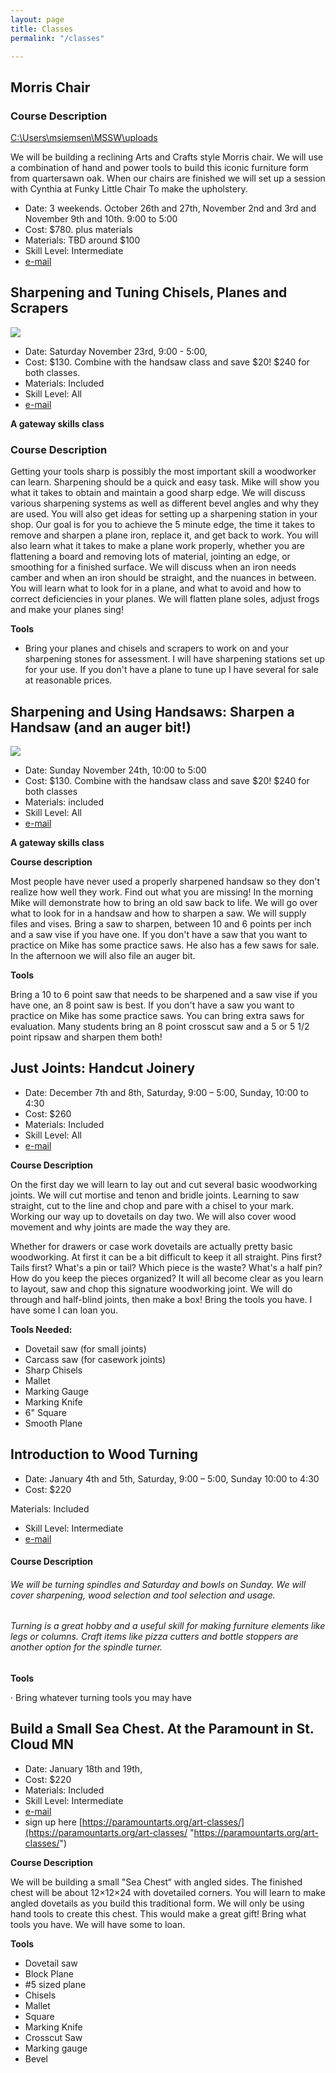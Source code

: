 ```yaml
---
layout: page
title: Classes
permalink: "/classes"

---
```

## Morris Chair

### Course Description

[C:\\Users\\msiemsen\\MSSW\\uploads](C:\\Users\\msiemsen\\MSSW\\uploads "C:\Users\msiemsen\MSSW\uploads")

We will be building a reclining Arts and Crafts style Morris chair. We will use a combination of hand and power tools to build this iconic furniture form from quartersawn oak. When our chairs are finished we will set up a session with Cynthia at Funky Little Chair To make the upholstery.

* Date: 3 weekends. October 26th and 27th, November 2nd and 3rd and November 9th and 10th. 9:00 to 5:00
* Cost: $780. plus materials 
* Materials: TBD around $100
* Skill Level: Intermediate
* [e-mail](http://schoolofwood.com/contact)

## Sharpening and Tuning Chisels, Planes and Scrapers

![](/uploads/planesandchisels.JPG)

* Date:  Saturday November 23rd, 9:00 - 5:00,
* Cost: $130. Combine with the handsaw class and save $20! $240 for both classes.
* Materials: Included
* Skill Level: All
* [e-mail](http://schoolofwood.com/contact)

**A gateway skills class**

### Course Description

Getting your tools sharp is possibly the most important skill a woodworker can learn. Sharpening should be a quick and easy task. Mike will show you what it takes to obtain and maintain a good sharp edge. We will discuss various sharpening systems as well as different bevel angles and why they are used. You will also get ideas for setting up a sharpening station in your shop. Our goal is for you to achieve the 5 minute edge, the time it takes to remove and sharpen a plane iron, replace it, and get back to work. You will also learn what it takes to make a plane work properly, whether you are flattening a board and removing lots of material, jointing an edge, or smoothing for a finished surface. We will discuss when an iron needs camber and when an iron should be straight, and the nuances in between. You will learn what to look for in a plane, and what to avoid and how to correct deficiencies in your planes. We will flatten plane soles, adjust frogs and make your planes sing!

**Tools**

* Bring your planes and chisels and scrapers to work on and your sharpening stones for assessment. I will have sharpening stations set up for your use. If you don't have a plane to tune up I have several for sale at reasonable prices.

## Sharpening and Using Handsaws: Sharpen a Handsaw (and an auger bit!)

![](/uploads/sawsharpening.JPG)

* Date: Sunday November 24th, 10:00 to 5:00
* Cost: $130.  Combine with the handsaw class and save $20! $240 for both classes
* Materials: included
* Skill Level: All
* [e-mail](http://schoolofwood.com/contact)

**A gateway skills class**

**Course description**

Most people have never used a properly sharpened handsaw so they don't realize how well they work. Find out what you are missing! In the morning Mike will demonstrate how to bring an old saw back to life. We will go over what to look for in a handsaw and how to sharpen a saw. We will supply files and vises. Bring a saw to sharpen, between 10 and 6 points per inch and a saw vise if you have one. If you don't have a saw that you want to practice on Mike has some practice saws. He also has a few saws for sale. In the afternoon we will also file an auger bit.

**Tools**

Bring a 10 to 6 point saw that needs to be sharpened and a saw vise if you have one, an 8 point saw is best. If you don't have a saw you want to practice on Mike has some practice saws. You can bring extra saws for evaluation. Many students bring an 8 point crosscut saw and a 5 or 5 1/2 point ripsaw and sharpen them both!

## Just Joints: Handcut Joinery

* Date: December 7th and 8th, Saturday, 9:00 – 5:00, Sunday, 10:00 to 4:30
* Cost: $260
* Materials: Included
* Skill Level: All
* [e-mail](http://schoolofwood.com/contact)

**Course Description**

On the first day we will learn to lay out and cut several basic woodworking joints. We will cut mortise and tenon and bridle joints. Learning to saw straight, cut to the line and chop and pare with a chisel to your mark. Working our way up to dovetails on day two. We will also cover wood movement and why joints are made the way they are. 

Whether for drawers or case work dovetails are actually pretty basic woodworking. At first it can be a bit difficult to keep it all straight. Pins first? Tails first? What's a pin or tail? Which piece is the waste? What's a half pin? How do you keep the pieces organized? It will all become clear as you learn to layout, saw and chop this signature woodworking joint. We will do through and half-blind joints, then make a box! Bring the tools you have. I have some I can loan you.

**Tools Needed:**

* Dovetail saw (for small joints)
* Carcass saw (for casework joints)
* Sharp Chisels
* Mallet
* Marking Gauge
* Marking Knife
* 6" Square
* Smooth Plane

## Introduction to Wood Turning

* Date: January 4th and 5th, Saturday, 9:00 – 5:00, Sunday 10:00 to 4:30
* Cost: $220

Materials: Included

* Skill Level: Intermediate
* [e-mail](http://schoolofwood.com/contact)

#### Course Description

###### We will be turning spindles and Saturday and bowls on Sunday. We will cover sharpening, wood selection and tool selection and usage.

######  Turning is a great hobby and a useful skill for making furniture elements like legs or columns. Craft items like pizza cutters and bottle stoppers are another option for the spindle turner. 

**Tools**

· Bring whatever turning tools you may have

## Build a Small Sea Chest. At the Paramount in St. Cloud MN

* Date: January 18th and 19th, 
* Cost: $220
* Materials: Included
* Skill Level: Intermediate
* [e-mail](http://schoolofwood.com/contact)
* sign up here [https://paramountarts.org/art-classes/](https://paramountarts.org/art-classes/ "https://paramountarts.org/art-classes/")

**Course Description**

We will be building a small "Sea Chest“ with angled sides. The finished chest will be about 12×12×24 with dovetailed corners. You will learn to make angled dovetails as you build this traditional form. We will only be using hand tools to create this chest. This would make a great gift! Bring what tools you have. We will have some to loan.

**Tools**

* Dovetail saw
* Block Plane
* #5 sized plane
* Chisels
* Mallet
* Square
* Marking Knife
* Crosscut Saw
* Marking gauge
* Bevel